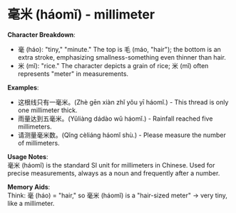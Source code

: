 # **毫米 (háomǐ) - millimeter**

**Character Breakdown**:  
- 毫 (háo): "tiny," "minute." The top is 毛 (máo, "hair"); the bottom is an extra stroke, emphasizing smallness-something even thinner than hair.  
- 米 (mǐ): "rice." The character depicts a grain of rice; 米 (mǐ) often represents "meter" in measurements.

**Examples**:  
- 这根线只有一毫米。(Zhè gēn xiàn zhǐ yǒu yī háomǐ.) - This thread is only one millimeter thick.  
- 雨量达到五毫米。(Yǔliàng dádào wǔ háomǐ.) - Rainfall reached five millimeters.  
- 请测量毫米数。(Qǐng cèliáng háomǐ shù.) - Please measure the number of millimeters.

**Usage Notes**:  
毫米 (háomǐ) is the standard SI unit for millimeters in Chinese. Used for precise measurements, always as a noun and frequently after a number.

**Memory Aids**:  
Think: 毫 (háo) = "hair," so 毫米 (háomǐ) is a "hair-sized meter" → very tiny, like a millimeter.